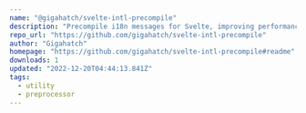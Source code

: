 ```yaml
---
name: "@gigahatch/svelte-intl-precompile"
description: "Precompile i18n messages for Svelte, improving performance."
repo_url: "https://github.com/gigahatch/svelte-intl-precompile"
author: "Gigahatch"
homepage: "https://github.com/gigahatch/svelte-intl-precompile#readme"
downloads: 1
updated: "2022-12-20T04:44:13.841Z"
tags: 
  - utility
  - preprocessor
---
```

